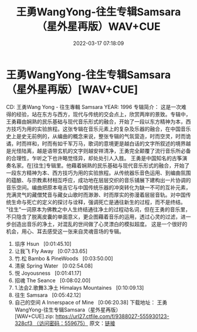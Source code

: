 ﻿---
title: 王勇WangYong-往生专辑Samsara（星外星再版）WAV+CUE
date: 2022-03-17 07:18:09
categories: WAV车载音乐、镜像
tags: 华语中文
---
# 王勇WangYong-往生专辑Samsara（星外星再版）[WAV+CUE]

CD: 王勇Wang Yong - 往生專輯
Samsara
YEAR:
1996
专辑简介：
这是一次难得的经验，站在东方与西方，现代与传统的交会点上，欣赏两岸的景致。专辑中，王勇藉由娴熟的民乐基础与现代音乐形式的融合，开始了一段以东方精神为本，西方技巧为用的实验旅程。这张专辑在音乐元素上的复杂及乐器的融合，在中国音乐史上是史无前例的，从编曲的概念来说，整张专辑的气氛营造，时而空灵，时而诡谲，时而祥和，时而有如千军万马，歌词的意境更是越白话的文字所叙述的境界越是光怪陆离，越是语带玄机的文字则越安祥清净，王勇完全颠覆了流行音乐所必备的合理性，乍听之下也许略觉怪异，却处处引人入胜。
王勇是中国知名的古筝演奏名家。在[往生]专辑里。他藉着娴熟的民乐基础与现代音乐形式的融合，开始了一段东方精神为本、西方技巧为用的实验旅程。从传统器乐音色运用、到编曲氛围的蕴酿、与宗教素材相互呼应，成功地在层层交织的音乐铺展下建构出一片协调的音乐空间。编曲把原本电吉它与中国传统乐器的冲突转化为缺一不可的互补元素，充满灵气的藏僧梵音与藏女山歌时而渺渺、时而厚实的弥漫着层层音轨。对中国传统生命与死亡的定义的探讨与诠释，强调死亡是通往新生的过程，而不是终结。
"往生"一词原本为佛教之中人生终结通往净土的过程动名词，但在王勇的音乐里，不只隐含了脱离皮囊的单面意义，更企图藉着音乐的运用，透过心灵的过滤，进一步创造出音乐的净土，对混乱的世间做了心灵漂白的模拟超度。
这是一个很好的机会，用心、耳去感受这一张来自灵魂音场的专辑。
01. 埙序
Hsun   [0:01:45.10]
02. 让我飞 Fly
Away   [0:07:33.65]
03. 竹.松 Bambo &
PineWoods   [0:03:50.00]
04. 清泉 Spring
Water   [0:02:54.08]
05. 悦
Joyousness   [0:01:41.17]
06. 招魂 The
Seance   [0:08:02.00]
07. 1.法会2.歌舞3.净土 Himalays
Mountaines   [0:10:09.13]
08. 往生
Samsara   [0:05:42.12]
09. 自己的空间 A Innerspace of
Mine   [0:06:20.38]
下载地址：
王勇WangYong-往生专辑Samsara（星外星再版）[WAV+CUE].zip: https://url27.ctfile.com/f/9388027-555930123-328cf3 （访问密码：559675）
原文：[链接](https://blog.sina.com.cn/s/blog_1647c7e7601030w8t.html)